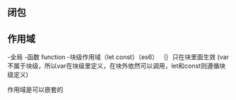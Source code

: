 ## 闭包


## 作用域
-全局
-函数 function
-块级作用域（let const）（es6）  ｛｝只在块里面生效
(var不属于块级，所以var在块级里定义，在块外依然可以调用，let和const则遵循块级定义)

作用域是可以嵌套的

